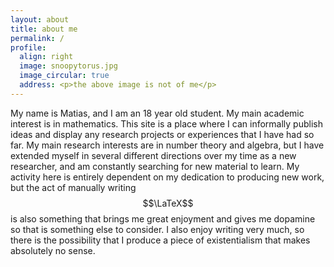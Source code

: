 ```yaml
---
layout: about 
title: about me
permalink: /
profile:
  align: right
  image: snoopytorus.jpg
  image_circular: true
  address: <p>the above image is not of me</p>
---
```


My name is Matias, and I am an 18 year old student. My main academic interest is in mathematics. This site is a place where I can informally publish ideas and display any research projects or experiences that I have had so far. My main research interests are in number theory and algebra, but I have extended myself in several different directions over my time as a new researcher, and am constantly searching for new material to learn. My activity here is entirely dependent on my dedication to producing new work, but the act of manually writing $$\LaTeX$$ is also something that brings me great enjoyment and gives me dopamine so that is something else to consider. I also enjoy writing very much, so there is the possibility that I produce a piece of existentialism that makes absolutely no sense. 

